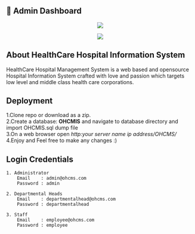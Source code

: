 ## 🏥 Admin Dashboard

<p align="center"><img src="https://raw.githubusercontent.com/MartMbithi/master/Modules/Admin/assets/img/logo.png"></p>
<p align="center"><img src="https://raw.githubusercontent.com/MartMbithi/master/admin_dashboard.png"></p>





## About  HealthCare Hospital Information System

HealthCare Hospital Management System is a web based and opensource Hospital Information System crafted with love and passion which targets low level and middle class health care corporations.

## Deployment
1.Clone repo or download as a zip.<br>
2.Create a database: <b>OHCMIS</b> and navigate to database directory and import OHCMIS.sql dump file <br>
3.On a web browser open <i>http:your server name ip address/OHCMS/</i></br>
4.Enjoy and Feel free to make any changes :)

## Login Credentials
```
1. Administrator
    Email    : admin@ohcms.com
    Password : admin

2. Departmental Heads
    Email    : departmentalhead@ohcms.com
    Password : departmentalhead

3. Staff
    Email    : employee@ohcms.com
    Password : employee
```


